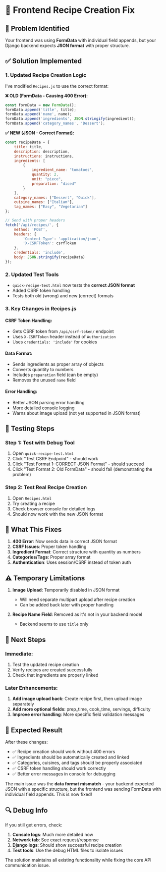 # 🔧 Frontend Recipe Creation Fix

## 🚨 Problem Identified
Your frontend was using **FormData** with individual field appends, but your Django backend expects **JSON format** with proper structure.

## ✅ Solution Implemented

### 1. **Updated Recipe Creation Logic**
I've modified `Recipes.js` to use the correct format:

**❌ OLD (FormData - Causing 400 Error):**
```javascript
const formData = new FormData();
formData.append('title', title);
formData.append('name', name);
formData.append('ingredients', JSON.stringify(ingredient));
formData.append('category_names', 'Dessert');
```

**✅ NEW (JSON - Correct Format):**
```javascript
const recipeData = {
    title: title,
    description: description,
    instructions: instructions,
    ingredients: [
        {
            ingredient_name: "tomatoes",
            quantity: 2,
            unit: "piece", 
            preparation: "diced"
        }
    ],
    category_names: ["Dessert", "Quick"],
    cuisine_names: ["Italian"],
    tag_names: ["Easy", "Vegetarian"]
};

// Send with proper headers
fetch('/api/recipes/', {
    method: 'POST',
    headers: {
        'Content-Type': 'application/json',
        'X-CSRFToken': csrfToken
    },
    credentials: 'include',
    body: JSON.stringify(recipeData)
});
```

### 2. **Updated Test Tools**
- `quick-recipe-test.html` now tests the **correct JSON format**
- Added CSRF token handling
- Tests both old (wrong) and new (correct) formats

### 3. **Key Changes in Recipes.js**

#### **CSRF Token Handling:**
- Gets CSRF token from `/api/csrf-token/` endpoint
- Uses `X-CSRFToken` header instead of `Authorization`
- Uses `credentials: 'include'` for cookies

#### **Data Format:**
- Sends ingredients as proper array of objects
- Converts quantity to numbers
- Includes `preparation` field (can be empty)
- Removes the unused `name` field

#### **Error Handling:**
- Better JSON parsing error handling
- More detailed console logging
- Warns about image upload (not yet supported in JSON format)

## 🧪 Testing Steps

### Step 1: Test with Debug Tool
1. Open `quick-recipe-test.html`
2. Click "Test CSRF Endpoint" - should work
3. Click "Test Format 1: CORRECT JSON Format" - should succeed
4. Click "Test Format 2: Old FormData" - should fail (demonstrating the problem)

### Step 2: Test Real Recipe Creation
1. Open `Recipes.html`
2. Try creating a recipe
3. Check browser console for detailed logs
4. Should now work with the new JSON format

## 🎯 What This Fixes

1. **400 Error**: Now sends data in correct JSON format
2. **CSRF Issues**: Proper token handling
3. **Ingredient Format**: Correct structure with quantity as numbers
4. **Categories/Tags**: Proper array format
5. **Authentication**: Uses session/CSRF instead of token auth

## ⚠️ Temporary Limitations

1. **Image Upload**: Temporarily disabled in JSON format
   - Will need separate multipart upload after recipe creation
   - Can be added back later with proper handling

2. **Recipe Name Field**: Removed as it's not in your backend model
   - Backend seems to use `title` only

## 🔄 Next Steps

### Immediate:
1. Test the updated recipe creation
2. Verify recipes are created successfully
3. Check that ingredients are properly linked

### Later Enhancements:
1. **Add image upload back**: Create recipe first, then upload image separately
2. **Add more optional fields**: prep_time, cook_time, servings, difficulty
3. **Improve error handling**: More specific field validation messages

## 🚀 Expected Result

After these changes:
- ✅ Recipe creation should work without 400 errors
- ✅ Ingredients should be automatically created and linked
- ✅ Categories, cuisines, and tags should be properly associated
- ✅ CSRF token handling should work correctly
- ✅ Better error messages in console for debugging

The main issue was the **data format mismatch** - your backend expected JSON with a specific structure, but the frontend was sending FormData with individual field appends. This is now fixed!

## 🔍 Debug Info

If you still get errors, check:
1. **Console logs**: Much more detailed now
2. **Network tab**: See exact request/response
3. **Django logs**: Should show successful recipe creation
4. **Test tools**: Use the debug HTML files to isolate issues

The solution maintains all existing functionality while fixing the core API communication issue.
